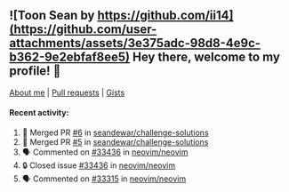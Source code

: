 ## ![Toon Sean by https://github.com/ii14](https://github.com/user-attachments/assets/3e375adc-98d8-4e9c-b362-9e2ebfaf8ee5) Hey there, welcome to my profile! 👋

[About me](https://seandewar.github.io/)
 | [Pull requests](https://github.com/search?p=1&q=author%3Aseandewar+is%3Apr)
 | [Gists](https://gist.github.com/seandewar)

#### Recent activity:

<!--START_SECTION:activity-->
1. 🎉 Merged PR [#6](https://github.com/seandewar/challenge-solutions/pull/6) in [seandewar/challenge-solutions](https://github.com/seandewar/challenge-solutions)
2. 🎉 Merged PR [#5](https://github.com/seandewar/challenge-solutions/pull/5) in [seandewar/challenge-solutions](https://github.com/seandewar/challenge-solutions)
3. 🗣 Commented on [#33436](https://github.com/neovim/neovim/issues/33436#issuecomment-2799027046) in [neovim/neovim](https://github.com/neovim/neovim)
4. 🔒 Closed issue [#33436](https://github.com/neovim/neovim/issues/33436) in [neovim/neovim](https://github.com/neovim/neovim)
5. 🗣 Commented on [#33315](https://github.com/neovim/neovim/issues/33315#issuecomment-2779298045) in [neovim/neovim](https://github.com/neovim/neovim)
<!--END_SECTION:activity-->
